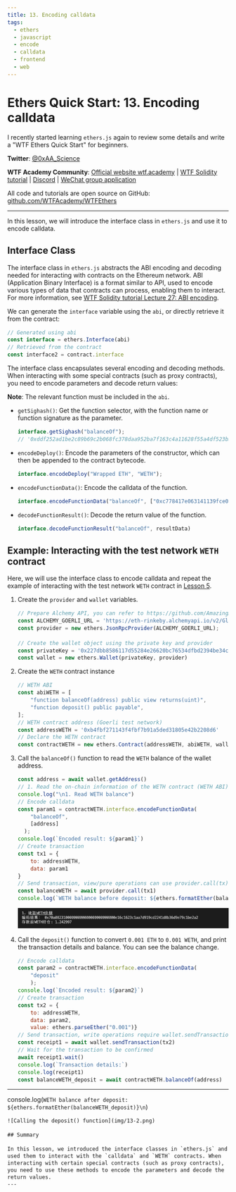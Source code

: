 ```yaml
---
title: 13. Encoding calldata
tags:
  - ethers
  - javascript
  - encode
  - calldata
  - frontend
  - web
---
```


# Ethers Quick Start: 13. Encoding calldata

I recently started learning `ethers.js` again to review some details and write a "WTF Ethers Quick Start" for beginners.

**Twitter**: [@0xAA_Science](https://twitter.com/0xAA_Science)

**WTF Academy Community**: [Official website wtf.academy](https://wtf.academy) | [WTF Solidity tutorial](https://github.com/AmazingAng/WTFSolidity) | [Discord](https://discord.gg/5akcruXrsk) | [WeChat group application](https://docs.google.com/forms/d/e/1FAIpQLSe4KGT8Sh6sJ7hedQRuIYirOoZK_85miz3dw7vA1-YjodgJ-A/viewform?usp=sf_link)

All code and tutorials are open source on GitHub: [github.com/WTFAcademy/WTFEthers](https://github.com/WTFAcademy/WTFEthers)

-----

In this lesson, we will introduce the interface class in `ethers.js` and use it to encode calldata.

## Interface Class

The interface class in `ethers.js` abstracts the ABI encoding and decoding needed for interacting with contracts on the Ethereum network. ABI (Application Binary Interface) is a format similar to API, used to encode various types of data that contracts can process, enabling them to interact. For more information, see [WTF Solidity tutorial Lecture 27: ABI encoding](https://github.com/AmazingAng/WTFSolidity/tree/main/27_ABIEncode).

We can generate the `interface` variable using the `abi`, or directly retrieve it from the contract:

```js
// Generated using abi
const interface = ethers.Interface(abi)
// Retrieved from the contract
const interface2 = contract.interface
```

The interface class encapsulates several encoding and decoding methods. When interacting with some special contracts (such as proxy contracts), you need to encode parameters and decode return values:

**Note**: The relevant function must be included in the `abi`.

- `getSighash()`: Get the function selector, with the function name or function signature as the parameter.

    ```js
    interface.getSighash("balanceOf");
    // '0xddf252ad1be2c89b69c2b068fc378daa952ba7f163c4a11628f55a4df523b3ef'
    ```
- `encodeDeploy()`: Encode the parameters of the constructor, which can then be appended to the contract bytecode.
    ```js
    interface.encodeDeploy("Wrapped ETH", "WETH");
    ```

- `encodeFunctionData()`: Encode the calldata of the function.

    ```js
    interface.encodeFunctionData("balanceOf", ["0xc778417e063141139fce010982780140aa0cd5ab"]);
    ```
- `decodeFunctionResult()`: Decode the return value of the function.
    ```js
    interface.decodeFunctionResult("balanceOf", resultData)
    ```

## Example: Interacting with the test network `WETH` contract

Here, we will use the interface class to encode calldata and repeat the example of interacting with the test network `WETH` contract in [Lesson 5](https://github.com/WTFAcademy/WTFEthers/blob/main/05_WriteContract/readme.md).

1. Create the `provider` and `wallet` variables.

    ```js
    // Prepare Alchemy API, you can refer to https://github.com/AmazingAng/WTFSolidity/blob/main/Topics/Tools/TOOL04_Alchemy/readme.md 
    const ALCHEMY_GOERLI_URL = 'https://eth-rinkeby.alchemyapi.io/v2/GlaeWuylnNM3uuOo-SAwJxuwTdqHaY5l';
    const provider = new ethers.JsonRpcProvider(ALCHEMY_GOERLI_URL);

    // Create the wallet object using the private key and provider
    const privateKey = '0x227dbb8586117d55284e26620bc76534dfbd2394be34cf4a09cb775d593b6f2b'
    const wallet = new ethers.Wallet(privateKey, provider)
    ```

2. Create the `WETH` contract instance
    ```js
    // WETH ABI
    const abiWETH = [
        "function balanceOf(address) public view returns(uint)",
        "function deposit() public payable",
    ];
    // WETH contract address (Goerli test network)
    const addressWETH = '0xb4fbf271143f4fbf7b91a5ded31805e42b2208d6'
    // Declare the WETH contract
    const contractWETH = new ethers.Contract(addressWETH, abiWETH, wallet)
    ```

3. Call the `balanceOf()` function to read the `WETH` balance of the wallet address.

    ```js
    const address = await wallet.getAddress()
    // 1. Read the on-chain information of the WETH contract (WETH ABI)
    console.log("\n1. Read WETH balance")
    // Encode calldata
    const param1 = contractWETH.interface.encodeFunctionData(
        "balanceOf",
        [address]
      );
    console.log(`Encoded result: ${param1}`)
    // Create transaction
    const tx1 = {
        to: addressWETH,
        data: param1
    }
    // Send transaction, view/pure operations can use provider.call(tx)
    const balanceWETH = await provider.call(tx1)
    console.log(`WETH balance before deposit: ${ethers.formatEther(balanceWETH)}\n`)
    ```
    ![Check WETH balance](img/13-1.png)

4. Call the `deposit()` function to convert `0.001 ETH` to `0.001 WETH`, and print the transaction details and balance. You can see the balance change.

    ```js
    // Encode calldata
    const param2 = contractWETH.interface.encodeFunctionData(
        "deposit"          
        );
    console.log(`Encoded result: ${param2}`)
    // Create transaction
    const tx2 = {
        to: addressWETH,
        data: param2,
        value: ethers.parseEther("0.001")}
    // Send transaction, write operations require wallet.sendTransaction(tx)
    const receipt1 = await wallet.sendTransaction(tx2)
    // Wait for the transaction to be confirmed
    await receipt1.wait()
    console.log(`Transaction details:`)
    console.log(receipt1)
    const balanceWETH_deposit = await contractWETH.balanceOf(address)
    ```
---
console.log(`WETH balance after deposit: ${ethers.formatEther(balanceWETH_deposit)}\n`)
```
![Calling the deposit() function](img/13-2.png)

## Summary

In this lesson, we introduced the interface classes in `ethers.js` and used them to interact with the `calldata` and `WETH` contracts. When interacting with certain special contracts (such as proxy contracts), you need to use these methods to encode the parameters and decode the return values.
---
